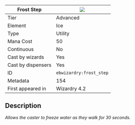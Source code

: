 | Frost Step |![](https://github.com/Electroblob77/Wizardry/blob/1.12.2/src/main/resources/assets/ebwizardry/textures/spells/frost_step.png)|
|---|---|
| Tier | Advanced |
| Element | Ice |
| Type | Utility |
| Mana Cost | 50 |
| Continuous | No |
| Cast by wizards | Yes |
| Cast by dispensers | Yes |
| ID | `ebwizardry:frost_step` |
| Metadata | 154 |
| First appeared in | Wizardry 4.2 |
## Description
_Allows the caster to freeze water as they walk for 30 seconds._
